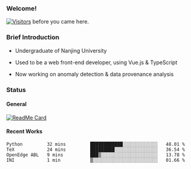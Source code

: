 ### Welcome!

[![Visitors](https://visitor-badge.laobi.icu/badge?page_id=HermitSun.HermitSun)]() before you came here.

### Brief Introduction

- Undergraduate of Nanjing University

- Used to be a web front-end developer, using Vue.js & TypeScript

- Now working on anomaly detection & data provenance analysis

### Status

#### General

[![ReadMe Card](https://github-readme-stats.hermitsun.vercel.app/api?username=HermitSun&count_private=true&show_icons=true)]()

#### Recent Works

<!--START_SECTION:waka-->
```text
Python         32 mins         ████████████░░░░░░░░░░░░░   48.01 % 
TeX            24 mins         █████████░░░░░░░░░░░░░░░░   36.54 % 
OpenEdge ABL   9 mins          ███▒░░░░░░░░░░░░░░░░░░░░░   13.78 % 
INI            1 min           ▒░░░░░░░░░░░░░░░░░░░░░░░░   01.66 % 
```
<!--END_SECTION:waka-->
